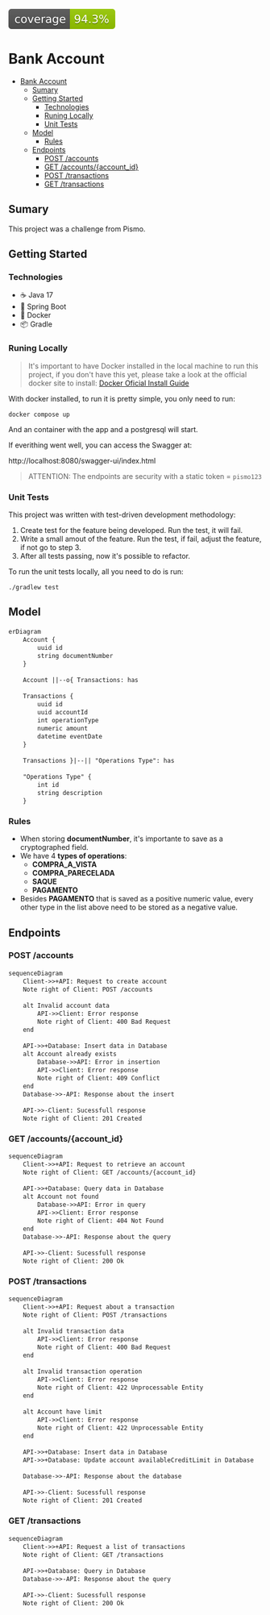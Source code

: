 ![](/badges/jacoco.svg)

# Bank Account

- [Bank Account](#bank-account)
  - [Sumary](#sumary)
  - [Getting Started](#getting-started)
    - [Technologies](#technologies)
    - [Runing Locally](#runing-locally)
    - [Unit Tests](#unit-tests)
  - [Model](#model)
    - [Rules](#rules)
  - [Endpoints](#endpoints)
    - [POST /accounts](#post-accounts)
    - [GET /accounts/{account\_id}](#get-accountsaccount_id)
    - [POST /transactions](#post-transactions)
    - [GET /transactions](#get-transactions)

## Sumary

This project was a challenge from Pismo.

## Getting Started

### Technologies

- ☕ Java 17
- 🍃 Spring Boot
- 🐋 Docker
- 📦 Gradle

### Runing Locally

> It's important to have Docker installed in the local machine to run this project,
> if you don't have this yet, please take a look at the official docker site
> to install: [Docker Oficial Install Guide](https://docs.docker.com/engine/install/) 

With docker installed, to run it is pretty simple, you only need to run:

```shell
docker compose up
```

And an container with the app and a postgresql will start.

If everithing went well, you can access the Swagger at:

http://localhost:8080/swagger-ui/index.html

> ATTENTION:
> The endpoints are security with a static token = `pismo123`

### Unit Tests

This project was written with test-driven development methodology:

1. Create test for the feature being developed. Run the test, it will fail.
2. Write a small amout of the feature. Run the test, if fail, adjust the feature, if not go to step 3.
3. After all tests passing, now it's possible to refactor.

To run the unit tests locally, all you need to do is run:

```shell
./gradlew test 
```

## Model

```mermaid
erDiagram
    Account {
        uuid id
        string documentNumber
    }

    Account ||--o{ Transactions: has

    Transactions {
        uuid id
        uuid accountId
        int operationType
        numeric amount
        datetime eventDate
    }

    Transactions }|--|| "Operations Type": has

    "Operations Type" {
        int id
        string description
    }

```

### Rules

- When storing **documentNumber**, it's importante to save as a cryptographed field.
- We have 4 **types of operations**:
  - **COMPRA_A_VISTA**
  - **COMPRA_PARECELADA**
  - **SAQUE**
  - **PAGAMENTO**
- Besides **PAGAMENTO** that is saved as a positive numeric value, every other type in the list above need to be stored as a negative value.

## Endpoints

### POST /accounts

```mermaid
sequenceDiagram
    Client->>+API: Request to create account
    Note right of Client: POST /accounts

    alt Invalid account data
        API->>Client: Error response
        Note right of Client: 400 Bad Request
    end

    API->>+Database: Insert data in Database
    alt Account already exists
        Database->>API: Error in insertion
        API->>Client: Error response
        Note right of Client: 409 Conflict
    end    
    Database->>-API: Response about the insert    

    API->>-Client: Sucessfull response
    Note right of Client: 201 Created
```

### GET /accounts/{account_id}

```mermaid
sequenceDiagram
    Client->>+API: Request to retrieve an account
    Note right of Client: GET /accounts/{account_id}

    API->>+Database: Query data in Database
    alt Account not found
        Database->>API: Error in query
        API->>Client: Error response
        Note right of Client: 404 Not Found
    end    
    Database->>-API: Response about the query    

    API->>-Client: Sucessfull response
    Note right of Client: 200 Ok
```

### POST /transactions

```mermaid
sequenceDiagram
    Client->>+API: Request about a transaction
    Note right of Client: POST /transactions

    alt Invalid transaction data
        API->>Client: Error response
        Note right of Client: 400 Bad Request
    end

    alt Invalid transaction operation
        API->>Client: Error response
        Note right of Client: 422 Unprocessable Entity
    end

    alt Account have limit
        API->>Client: Error response
        Note right of Client: 422 Unprocessable Entity
    end

    API->>+Database: Insert data in Database
    API->>+Database: Update account availableCreditLimit in Database

    Database->>-API: Response about the database    

    API->>-Client: Sucessfull response
    Note right of Client: 201 Created
```

### GET /transactions

```mermaid
sequenceDiagram
    Client->>+API: Request a list of transactions
    Note right of Client: GET /transactions

    API->>+Database: Query in Database    
    Database->>-API: Response about the query    

    API->>-Client: Sucessfull response
    Note right of Client: 200 Ok
```
